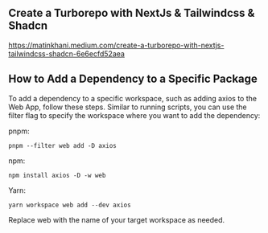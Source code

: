 ## Create a Turborepo with NextJs & Tailwindcss & Shadcn
https://matinkhani.medium.com/create-a-turborepo-with-nextjs-tailwindcss-shadcn-6e6ecfd52aea


## How to Add a Dependency to a Specific Package
To add a dependency to a specific workspace, such as adding axios to the Web App, follow these steps. Similar to running scripts, you can use the filter flag to specify the workspace where you want to add the dependency:

pnpm:
``` 
pnpm --filter web add -D axios
```
npm: 
```
npm install axios -D -w web
```
Yarn: 
```
yarn workspace web add --dev axios
```
Replace web with the name of your target workspace as needed.